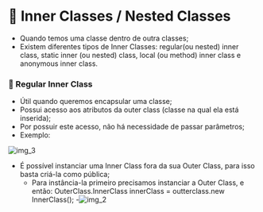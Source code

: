 # :memo: Inner Classes / Nested Classes

- Quando temos uma classe dentro de outra classes;
- Existem diferentes tipos de Inner Classes: regular(ou nested) inner class, 
static inner (ou nested) class, local (ou method) inner class e anonymous inner class.

### :pushpin: Regular Inner Class

- Útil quando queremos encapsular uma classe;
- Possui acesso aos atributos da outer class (classe na qual ela está inserida);
- Por possuir este acesso, não há necessidade de passar parâmetros;
- Exemplo:

![img_3](https://user-images.githubusercontent.com/101933646/230068885-41ddce7f-a3f9-4d2d-8052-b58580d3ded7.png)


- É possível instanciar uma Inner Class fora da sua Outer Class, para isso basta criá-la como pública;
    - Para instância-la primeiro precisamos instanciar a Outer Class, e então: OuterClass.InnerClass innerClass = outterclass.new InnerClass();
    -![img_2](https://user-images.githubusercontent.com/101933646/230068927-6d067194-20b7-4904-88d7-8ebfa6f149c0.png)

  

